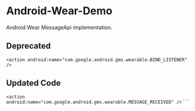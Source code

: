 Android-Wear-Demo
=================

Android Wear MessageApi implementation.

Deprecated
----------

```<action android:name="com.google.android.gms.wearable.BIND_LISTENER" />```

Updated Code
------------

```<action android:name="com.google.android.gms.wearable.DATA_CHANGED" />
<action android:name="com.google.android.gms.wearable.MESSAGE_RECEIVED" />```
